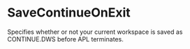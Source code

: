 # SaveContinueOnExit

Specifies whether or not your current workspace is saved as CONTINUE.DWS before APL terminates.
